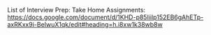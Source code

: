 List of Interview Prep: Take Home Assignments: https://docs.google.com/document/d/1KHD-p85Iiilp152EB6gAhETp-axRKxx9i-BeIwuX1qk/edit#heading=h.i8xw1k38wb8w
